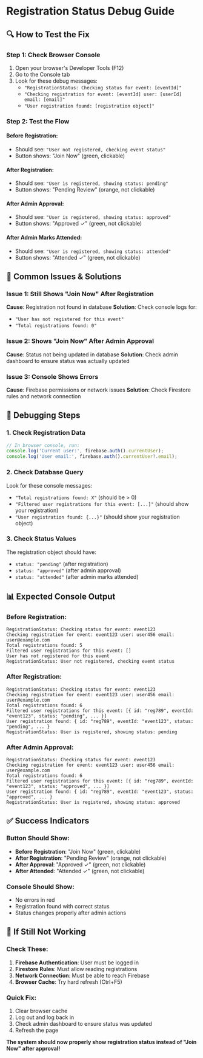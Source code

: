 # Registration Status Debug Guide

## 🔍 **How to Test the Fix**

### **Step 1: Check Browser Console**
1. Open your browser's Developer Tools (F12)
2. Go to the Console tab
3. Look for these debug messages:
   - `"RegistrationStatus: Checking status for event: [eventId]"`
   - `"Checking registration for event: [eventId] user: [userId] email: [email]"`
   - `"User registration found: [registration object]"`

### **Step 2: Test the Flow**

#### **Before Registration:**
- Should see: `"User not registered, checking event status"`
- Button shows: "Join Now" (green, clickable)

#### **After Registration:**
- Should see: `"User is registered, showing status: pending"`
- Button shows: "Pending Review" (orange, not clickable)

#### **After Admin Approval:**
- Should see: `"User is registered, showing status: approved"`
- Button shows: "Approved ✓" (green, not clickable)

#### **After Admin Marks Attended:**
- Should see: `"User is registered, showing status: attended"`
- Button shows: "Attended ✓" (green, not clickable)

## 🐛 **Common Issues & Solutions**

### **Issue 1: Still Shows "Join Now" After Registration**
**Cause**: Registration not found in database
**Solution**: Check console logs for:
- `"User has not registered for this event"`
- `"Total registrations found: 0"`

### **Issue 2: Shows "Join Now" After Admin Approval**
**Cause**: Status not being updated in database
**Solution**: Check admin dashboard to ensure status was actually updated

### **Issue 3: Console Shows Errors**
**Cause**: Firebase permissions or network issues
**Solution**: Check Firestore rules and network connection

## 🔧 **Debugging Steps**

### **1. Check Registration Data**
```javascript
// In browser console, run:
console.log('Current user:', firebase.auth().currentUser);
console.log('User email:', firebase.auth().currentUser?.email);
```

### **2. Check Database Query**
Look for these console messages:
- `"Total registrations found: X"` (should be > 0)
- `"Filtered user registrations for this event: [...]"` (should show your registration)
- `"User registration found: {...}"` (should show your registration object)

### **3. Check Status Values**
The registration object should have:
- `status: "pending"` (after registration)
- `status: "approved"` (after admin approval)
- `status: "attended"` (after admin marks attended)

## 📊 **Expected Console Output**

### **Before Registration:**
```
RegistrationStatus: Checking status for event: event123
Checking registration for event: event123 user: user456 email: user@example.com
Total registrations found: 5
Filtered user registrations for this event: []
User has not registered for this event
RegistrationStatus: User not registered, checking event status
```

### **After Registration:**
```
RegistrationStatus: Checking status for event: event123
Checking registration for event: event123 user: user456 email: user@example.com
Total registrations found: 6
Filtered user registrations for this event: [{ id: "reg789", eventId: "event123", status: "pending", ... }]
User registration found: { id: "reg789", eventId: "event123", status: "pending", ... }
RegistrationStatus: User is registered, showing status: pending
```

### **After Admin Approval:**
```
RegistrationStatus: Checking status for event: event123
Checking registration for event: event123 user: user456 email: user@example.com
Total registrations found: 6
Filtered user registrations for this event: [{ id: "reg789", eventId: "event123", status: "approved", ... }]
User registration found: { id: "reg789", eventId: "event123", status: "approved", ... }
RegistrationStatus: User is registered, showing status: approved
```

## ✅ **Success Indicators**

### **Button Should Show:**
- **Before Registration**: "Join Now" (green, clickable)
- **After Registration**: "Pending Review" (orange, not clickable)
- **After Approval**: "Approved ✓" (green, not clickable)
- **After Attended**: "Attended ✓" (green, not clickable)

### **Console Should Show:**
- No errors in red
- Registration found with correct status
- Status changes properly after admin actions

## 🚨 **If Still Not Working**

### **Check These:**
1. **Firebase Authentication**: User must be logged in
2. **Firestore Rules**: Must allow reading registrations
3. **Network Connection**: Must be able to reach Firebase
4. **Browser Cache**: Try hard refresh (Ctrl+F5)

### **Quick Fix:**
1. Clear browser cache
2. Log out and log back in
3. Check admin dashboard to ensure status was updated
4. Refresh the page

**The system should now properly show registration status instead of "Join Now" after approval!**








